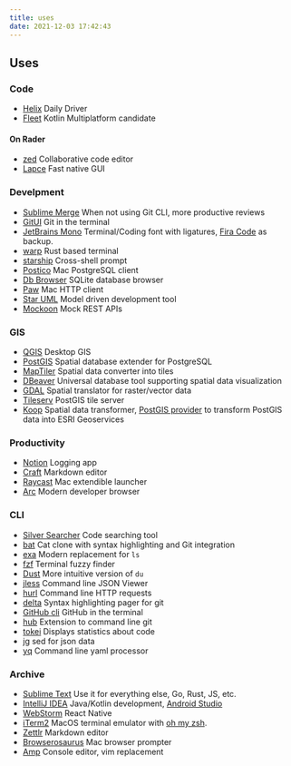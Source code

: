 ```yaml
---
title: uses
date: 2021-12-03 17:42:43
---
```


## Uses

### Code
- [Helix](https://helix-editor.com)
    Daily Driver
- [Fleet](https://www.jetbrains.com/fleet/)
    Kotlin Multiplatform candidate
#### On Rader 
- [zed](https://zed.dev/)
    Collaborative code editor
- [Lapce](https://lapce.dev)
    Fast native GUI

### Develpment
- [Sublime Merge](https://www.sublimemerge.com/)
    When not using Git CLI, more productive reviews
- [GitUI](https://github.com/extrawurst/gitui)
    Git in the terminal
- [JetBrains Mono](https://www.jetbrains.com/lp/mono/)
    Terminal/Coding font with ligatures, [Fira Code](https://github.com/tonsky/FiraCode) as backup.
- [warp](https://www.warp.dev/) 
     Rust based terminal
- [starship](https://starship.rs/)
     Cross-shell prompt
- [Postico](https://eggerapps.at/postico/)
    Mac PostgreSQL client
- [Db Browser](https://sqlitebrowser.org/)
    SQLite database browser
- [Paw](https://paw.cloud/)
    Mac HTTP client
- [Star UML](https://staruml.io/)
    Model driven development tool
- [Mockoon](https://mockoon.com/)
    Mock REST APIs

### GIS
- [QGIS](https://qgis.org)
    Desktop GIS
- [PostGIS](https://postgis.net/)
    Spatial database extender for PostgreSQL
- [MapTiler](https://www.maptiler.com/desktop/)
    Spatial data converter into tiles
- [DBeaver](https://dbeaver.io/)
    Universal database tool supporting spatial data visualization
- [GDAL](https://gdal.org/)
    Spatial translator for raster/vector data
- [Tileserv](https://github.com/CrunchyData/pg_tileserv)
    PostGIS tile server
- [Koop](https://koopjs.github.io/)
    Spatial data transformer, [PostGIS provider](https://github.com/doneill/koop-provider-pg) to transform PostGIS data into ESRI Geoservices

### Productivity
- [Notion](https://www.notion.so/)
    Logging app
- [Craft](https://www.craft.do/)
    Markdown editor
- [Raycast](https://www.raycast.com/)
    Mac extendible launcher
- [Arc](https://thebrowser.company/)
    Modern developer browser

### CLI
- [Silver Searcher](https://github.com/ggreer/the_silver_searcher)
    Code searching tool
- [bat](https://github.com/sharkdp/bat)
    Cat clone with syntax highlighting and Git integration
- [exa](https://the.exa.website/)
    Modern replacement for `ls`
- [fzf](https://github.com/junegunn/fzf)
    Terminal fuzzy finder
- [Dust](https://github.com/bootandy/dust)
    More intuitive version of `du`
- [jless](https://jless.io/)
    Command line JSON Viewer
- [hurl](https://hurl.dev/)
    Command line HTTP requests
- [delta](https://github.com/dandavison/delta)
    Syntax highlighting pager for git
- [GitHub cli](https://cli.github.com/)
    GitHub in the terminal
- [hub](https://hub.github.com/)
    Extension to command line git
- [tokei](https://github.com/XAMPPRocky/tokei)
    Displays statistics about code
- [jg](https://stedolan.github.io/jq/)
    sed for json data
- [yq](https://mikefarah.gitbook.io/yq/)
    Command line yaml processor

### Archive
- [Sublime Text](https://www.sublimetext.com/)
    Use it for everything else, Go, Rust, JS, etc.
- [IntelliJ IDEA](https://www.jetbrains.com/idea/)
    Java/Kotlin development, [Android Studio](https://developer.android.com/studio)
- [WebStorm](https://www.jetbrains.com/webstorm/)
    React Native
- [iTerm2](https://iterm2.com/)
    MacOS terminal emulator with [oh my zsh](https://ohmyz.sh/).
- [Zettlr](https://www.zettlr.com/)
    Markdown editor
- [Browserosaurus](https://github.com/will-stone/browserosaurus)
    Mac browser prompter
- [Amp](https://amp.rs/)
    Console editor, vim replacement
